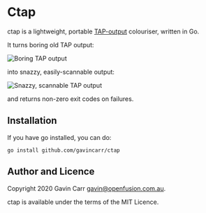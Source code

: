 
Ctap
====

ctap is a lightweight, portable [TAP-output](http://testanything.org/)
colouriser, written in Go.

It turns boring old TAP output:

![Boring TAP output](screenshots/test2.jpg?raw=true)

into snazzy, easily-scannable output:

![Snazzy, scannable TAP output](screenshots/test2c.jpg?raw=true)

and returns non-zero exit codes on failures.


Installation
------------

If you have go installed, you can do:

    go install github.com/gavincarr/ctap


Author and Licence
------------------

Copyright 2020 Gavin Carr <gavin@openfusion.com.au>.

ctap is available under the terms of the MIT Licence.

